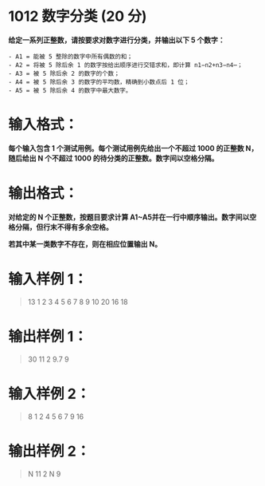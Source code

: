 # 1012 数字分类 (20 分)

__给定一系列正整数，请按要求对数字进行分类，并输出以下 5 个数字：__

    - A​1​​ = 能被 5 整除的数字中所有偶数的和；
    - A​2​​ = 将被 5 除后余 1 的数字按给出顺序进行交错求和，即计算 n​1​​−n​2​​+n​3​​−n​4​​⋯；
    - A​3​​ = 被 5 除后余 2 的数字的个数；
    - A​4​​ = 被 5 除后余 3 的数字的平均数，精确到小数点后 1 位；
    - A​5​​ = 被 5 除后余 4 的数字中最大数字。

# 输入格式：

__每个输入包含 1 个测试用例。每个测试用例先给出一个不超过 1000 的正整数 N，随后给出 N 个不超过 1000 的待分类的正整数。数字间以空格分隔。__
# 输出格式：

__对给定的 N 个正整数，按题目要求计算 A​1​​~A​5​​ 并在一行中顺序输出。数字间以空格分隔，但行末不得有多余空格。__

__若其中某一类数字不存在，则在相应位置输出 N。__
# 输入样例 1：

> 13 1 2 3 4 5 6 7 8 9 10 20 16 18

# 输出样例 1：

> 30 11 2 9.7 9

# 输入样例 2：

> 8 1 2 4 5 6 7 9 16

# 输出样例 2：

> N 11 2 N 9


